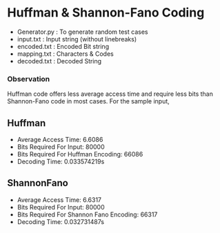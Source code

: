 # Huffman & Shannon-Fano Coding

- Generator.py : To generate random test cases
- input.txt : Input string (without linebreaks) 
- encoded.txt : Encoded Bit string
- mapping.txt : Characters & Codes
- decoded.txt : Decoded String

### Observation
Huffman code offers less average access time and require less bits than Shannon-Fano code in most cases. For the sample input,

## Huffman
- Average Access Time: 6.6086
- Bits Required For Input: 80000
- Bits Required For Huffman Encoding: 66086
- Decoding Time: 0.033574219s

## ShannonFano
- Average Access Time: 6.6317
- Bits Required For Input: 80000
- Bits Required For Shannon Fano Encoding: 66317
- Decoding Time: 0.032731487s
